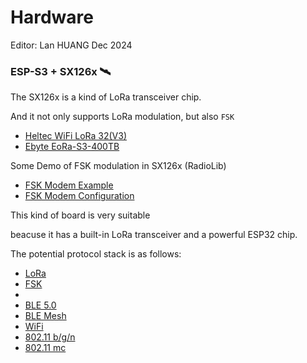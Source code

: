 # Hardware
Editor: Lan HUANG Dec 2024


### ESP-S3 + SX126x 🛰️
The SX126x is a kind of LoRa transceiver chip. 

And it not only supports LoRa modulation, but also `FSK`
- [Heltec WiFi LoRa 32(V3)](https://heltec.org/project/wifi-lora-32-v3/)
- [Ebyte EoRa-S3-400TB](https://www.ebyte.com/product/2123.html)

Some Demo of FSK modulation in SX126x (RadioLib)
- [FSK Modem Example](https://github.com/jgromes/RadioLib/tree/master/examples/SX126x/SX126x_FSK_Modem)
- [FSK Modem Configuration](https://github.com/jgromes/RadioLib/wiki/Default-configuration#sx126x---fsk-modem)

This kind of board is very suitable

beacuse it has a built-in LoRa transceiver and a powerful ESP32 chip.

The potential protocol stack is as follows:
- [LoRa](https://en.wikipedia.org/wiki/LoRa)
- [FSK](https://en.wikipedia.org/wiki/Frequency-shift_keying)
-
- [BLE 5.0](https://en.wikipedia.org/wiki/Bluetooth_Low_Energy)
- [BLE Mesh](https://en.wikipedia.org/wiki/Bluetooth_Low_Energy)
- [WiFi](https://en.wikipedia.org/wiki/Wi-Fi)
- [802.11 b/g/n](https://en.wikipedia.org/wiki/IEEE_802.11)
- [802.11 mc](https://en.wikipedia.org/wiki/IEEE_802.11)
